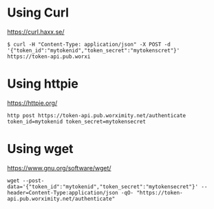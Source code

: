 # Using Curl

https://curl.haxx.se/

```
$ curl -H "Content-Type: application/json" -X POST -d '{"token_id":"mytokenid","token_secret":"mytokenscret"}' https://token-api.pub.worxi
```

# Using httpie

https://httpie.org/

```
http post https://token-api.pub.worximity.net/authenticate token_id=mytokenid token_secret=mytokensecret
```

# Using wget

https://www.gnu.org/software/wget/


```
wget --post-data='{"token_id":"mytokenid","token_secret":"mytokensecret"}' --header=Content-Type:application/json -qO- "https://token-api.pub.worximity.net/authenticate"
```
